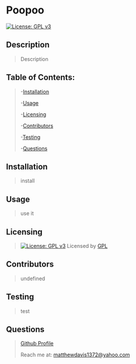 # Poopoo

[![License: GPL v3](https://img.shields.io/badge/License-GNU%20GPL-green)](https://www.gnu.org/licenses/gpl-3.0)


## Description

>Description


## Table of Contents:

>-[Installation](#installation)
>
>-[Usage](#usage)
>
>-[Licensing](#licensing)
>
>-[Contributors](#contributors)
>
>-[Testing](#testing)
>
>-[Questions](#questions)


## Installation

>install

## Usage

>use it

## Licensing

>[![License: GPL v3](https://img.shields.io/badge/License-GNU%20GPL-green)](https://www.gnu.org/licenses/gpl-3.0) Licensed by [GPL](https://www.gnu.org/licenses/gpl-3.0)

## Contributors

>undefined

## Testing

>test

## Questions

>[Github Profile](https://github.com/madcodingpower)
>
>Reach me at: matthewdavis1372@yahoo.com
